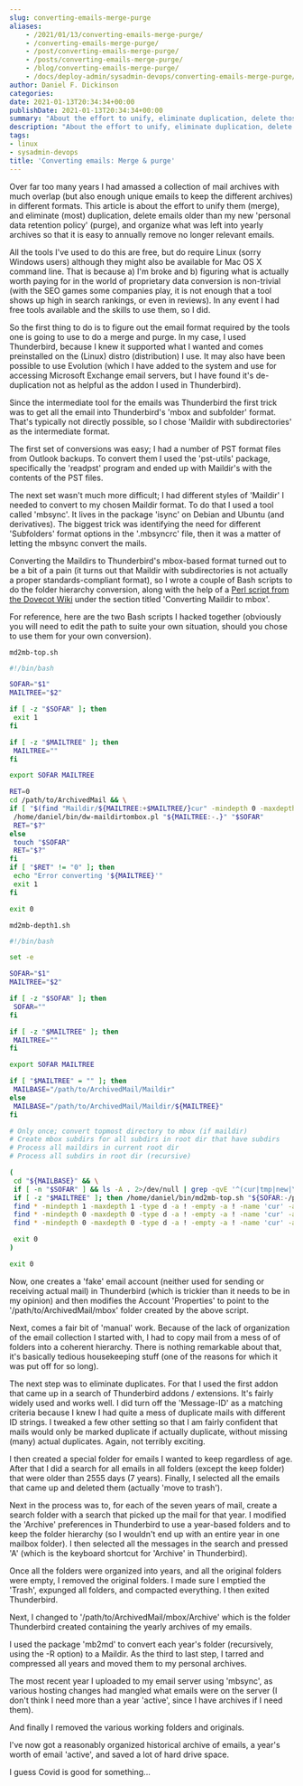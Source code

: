 ```yaml
---
slug: converting-emails-merge-purge
aliases:
    - /2021/01/13/converting-emails-merge-purge/
    - /converting-emails-merge-purge/
    - /post/converting-emails-merge-purge/
    - /posts/converting-emails-merge-purge/
    - /blog/converting-emails-merge-purge/
    - /docs/deploy-admin/sysadmin-devops/converting-emails-merge-purge/
author: Daniel F. Dickinson
categories:
date: 2021-01-13T20:34:34+00:00
publishDate: 2021-01-13T20:34:34+00:00
summary: "About the effort to unify, eliminate duplication, delete those older than my 'data retention policy', and organize the rest into yearly archives."
description: "About the effort to unify, eliminate duplication, delete those older than my 'data retention policy', and organize the rest into yearly archives."
tags:
- linux
- sysadmin-devops
title: 'Converting emails: Merge & purge'
---
```


Over far too many years I had amassed a collection of mail archives with much overlap (but also enough unique emails to keep the different archives) in different formats. This article is about the effort to unify them (merge), and eliminate (most) duplication, delete emails older than my new 'personal data retention policy' (purge), and organize what was left into yearly archives so that it is easy to annually remove no longer relevant emails.

All the tools I've used to do this are free, but do require Linux (sorry Windows users) although they might also be available for Mac OS X command line. That is because a) I'm broke and b) figuring what is actually worth paying for in the world of proprietary data conversion is non-trivial (with the SEO games some companies play, it is not enough that a tool shows up high in search rankings, or even in reviews). In any event I had free tools available and the skills to use them, so I did.

So the first thing to do is to figure out the email format required by the tools one is going to use to do a merge and purge. In my case, I used Thunderbird, because I knew it supported what I wanted and comes preinstalled on the (Linux) distro (distribution) I use. It may also have been possible to use Evolution (which I have added to the system and use for accessing Microsoft Exchange email servers, but I have found it's de-duplication not as helpful as the addon I used in Thunderbird).

Since the intermediate tool for the emails was Thunderbird the first trick was to get all the email into Thunderbird's 'mbox and subfolder' format. That's typically not directly possible, so I chose 'Maildir with subdirectories' as the intermediate format.

The first set of conversions was easy; I had a number of PST format files from Outlook backups. To convert them I used the 'pst-utils' package, specifically the 'readpst' program and ended up with Maildir's with the contents of the PST files.

The next set wasn't much more difficult; I had different styles of 'Maildir' I needed to convert to my chosen Maildir format. To do that I used a tool called 'mbsync'. It lives in the package 'isync' on Debian and Ubuntu (and derivatives). The biggest trick was identifying the need for different 'Subfolders' format options in the '.mbsyncrc' file, then it was a matter of letting the mbsync convert the mails.

Converting the Maildirs to Thunderbird's mbox-based format turned out to be a bit of a pain (it turns out that Maildir with subdirectories is not actually a proper standards-compliant format), so I wrote a couple of Bash scripts to do the folder hierarchy conversion, along with the help of a [Perl script from the Dovecot Wiki](https://wiki.dovecot.org/Migration/MailFormat) under the section titled 'Converting Maildir to mbox'.

For reference, here are the two Bash scripts I hacked together (obviously you will need to edit the path to suite your own situation, should you chose to use them for your own conversion).

``md2mb-top.sh``

```bash
#!/bin/bash

SOFAR="$1"
MAILTREE="$2"

if [ -z "$SOFAR" ]; then
 exit 1
fi

if [ -z "$MAILTREE" ]; then
 MAILTREE=""
fi

export SOFAR MAILTREE

RET=0
cd /path/to/ArchivedMail && \
if [ "$(find "Maildir/${MAILTREE:+$MAILTREE/}cur" -mindepth 0 -maxdepth 0 -type d -a ! -empty 2>/dev/null)" = "Maildir/${MAILTREE:+$MAILTREE/}cur" ]; then
 /home/daniel/bin/dw-maildirtombox.pl "${MAILTREE:-.}" "$SOFAR"
 RET="$?"
else
 touch "$SOFAR"
 RET="$?"
fi
if [ "$RET" != "0" ]; then
 echo "Error converting '${MAILTREE}'"
 exit 1
fi

exit 0
```

``md2mb-depth1.sh``

```bash
#!/bin/bash

set -e

SOFAR="$1"
MAILTREE="$2"

if [ -z "$SOFAR" ]; then
 SOFAR=""
fi

if [ -z "$MAILTREE" ]; then
 MAILTREE=""
fi

export SOFAR MAILTREE

if [ "$MAILTREE" = "" ]; then
 MAILBASE="/path/to/ArchivedMail/Maildir"
else
 MAILBASE="/path/to/ArchivedMail/Maildir/${MAILTREE}"
fi

# Only once; convert topmost directory to mbox (if maildir)
# Create mbox subdirs for all subdirs in root dir that have subdirs
# Process all maildirs in current root dir
# Process all subdirs in root dir (recursive)

(
 cd "${MAILBASE}" && \
 if [ -n "$SOFAR" ] && ls -A . 2>/dev/null | grep -qvE '^(cur|tmp|new|\.uidvalidity)$'; then mkdir -p "${SOFAR}"; fi && \
 if [ -z "$MAILTREE" ]; then /home/daniel/bin/md2mb-top.sh "${SOFAR:-/path/to/ArchivedMail/mbox/INBOX}" "$MAILTREE"; fi && \
 find * -mindepth 1 -maxdepth 1 -type d -a ! -empty -a ! -name 'cur' -a ! -name 'tmp' -a ! -name 'new' -execdir sh -c "mkdir -p '${SOFAR:-/path/to/ArchivedMail/mbox}'/'$(dirname '{}')'.sbd" \; && \
 find * -mindepth 0 -maxdepth 0 -type d -a ! -empty -a ! -name 'cur' -a ! -name 'tmp' -a ! -name 'new' -execdir sh -c "/home/daniel/bin/md2mb-top.sh '${SOFAR:-/path/to/ArchivedMail/mbox}'/'{}' '${MAILTREE:+$MAILTREE/}''{}'" \; && \
 find * -mindepth 0 -maxdepth 0 -type d -a ! -empty -a ! -name 'cur' -a ! -name 'tmp' -a ! -name 'new' -execdir sh -c "if ls -A '{}' 2>/dev/null | grep -qvE '^(cur|tmp|new|\.uidvalidity)$'; then /home/daniel/bin/md2mb-depth1.sh '${SOFAR:-/path/to/ArchivedMail/mbox}'/'{}'.sbd '${MAILTREE:+$MAILTREE/}''{}'; fi" \;

 exit 0
)

exit 0
```

Now, one creates a 'fake' email account (neither used for sending or receiving actual mail) in Thunderbird (which is trickier than it needs to be in my opinion) and then modifies the Account 'Properties' to point to the '/path/to/ArchivedMail/mbox' folder created by the above script.

Next, comes a fair bit of 'manual' work. Because of the lack of organization of the email collection I started with, I had to copy mail from a mess of of folders into a coherent hierarchy. There is nothing remarkable about that, it's basically tedious housekeeping stuff (one of the reasons for which it was put off for so long).

The next step was to eliminate duplicates. For that I used the first addon that came up in a search of Thunderbird addons / extensions. It's fairly widely used and works well. I did turn off the 'Message-ID' as a matching criteria because I knew I had quite a mess of duplicate mails with different ID strings. I tweaked a few other setting so that I am fairly confident that mails would only be marked duplicate if actually duplicate, without missing (many) actual duplicates. Again, not terribly exciting.

I then created a special folder for emails I wanted to keep regardless of age. After that I did a search for all emails in all folders (except the keep folder) that were older than 2555 days (7 years). Finally, I selected all the emails that came up and deleted them (actually 'move to trash').

Next in the process was to, for each of the seven years of mail, create a search folder with a search that picked up the mail for that year. I modified the 'Archive' preferences in Thunderbird to use a year-based folders and to keep the folder hierarchy (so I wouldn't end up with an entire year in one mailbox folder). I then selected all the messages in the search and pressed 'A' (which is the keyboard shortcut for 'Archive' in Thunderbird).

Once all the folders were organized into years, and all the original folders were empty, I removed the original folders. I made sure I emptied the 'Trash', expunged all folders, and compacted everything. I then exited Thunderbird.

Next, I changed to '/path/to/ArchivedMail/mbox/Archive' which is the folder Thunderbird created containing the yearly archives of my emails.

I used the package 'mb2md' to convert each year's folder (recursively, using the -R option) to a Maildir. As the third to last step, I tarred and compressed all years and moved them to my personal archives.

The most recent year I uploaded to my email server using 'mbsync', as various hosting changes had mangled what emails were on the server (I don't think I need more than a year 'active', since I have archives if I need them).

And finally I removed the various working folders and originals.

I've now got a reasonably organized historical archive of emails, a year's worth of email 'active', and saved a lot of hard drive space.

I guess Covid is good for something...
